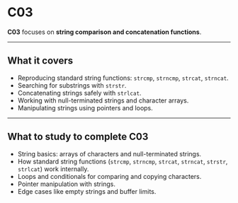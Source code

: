 # C03

**C03** focuses on **string comparison and concatenation functions**.

---

## What it covers

- Reproducing standard string functions: `strcmp`, `strncmp`, `strcat`, `strncat`.  
- Searching for substrings with `strstr`.  
- Concatenating strings safely with `strlcat`.  
- Working with null-terminated strings and character arrays.  
- Manipulating strings using pointers and loops.  

---

## What to study to complete C03

- String basics: arrays of characters and null-terminated strings.  
- How standard string functions (`strcmp`, `strncmp`, `strcat`, `strncat`, `strstr`, `strlcat`) work internally.  
- Loops and conditionals for comparing and copying characters.  
- Pointer manipulation with strings.  
- Edge cases like empty strings and buffer limits.
